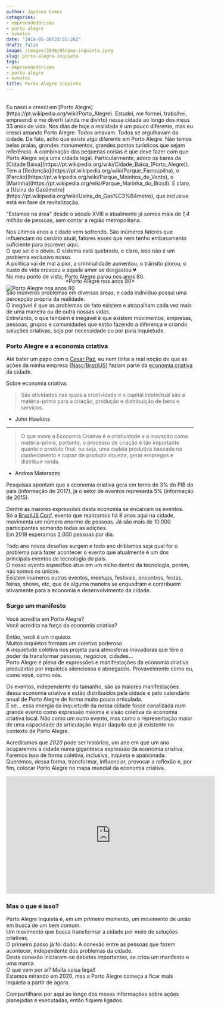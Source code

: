 ```yaml
---
author: Jaydson Gomes
categories:
- empreendedorismo
- porto alegre
- eventos
date: "2018-05-30T23:55:28Z"
draft: false
image: /images/2018/06/poa-inquieta.jpeg
slug: porto-alegre-inquieta
tags:
- empreendedorismo
- porto alegre
- eventos
title: Porto Alegre Inquieta
---
```

<br/>
Eu nasci e cresci em [Porto Alegre](https://pt.wikipedia.org/wiki/Porto_Alegre).  
Estudei, me formei, trabalhei, empreendi e me diverti (ainda me divirto) nessa cidade ao longo dos meus 33 anos de vida.  
Nos dias de hoje a realidade é um pouco diferente, mas eu cresci amando Porto Alegre. Todos amavam. Todos se orgulhavam da cidade.  
De fato, acho que existe algo diferente em Porto Alegre.  
Não temos belas praias, grandes monumentos, grandes pontos turísticos que sejam referência.  
A combinação das pequenas coisas é que deve fazer com que Porto Alegre seja uma cidade legal.  
Particularmente, adoro os bares da [Cidade Baixa](https://pt.wikipedia.org/wiki/Cidade_Baixa_(Porto_Alegre)).  
Tem a [Redenção](https://pt.wikipedia.org/wiki/Parque_Farroupilha), o [Parcão](https://pt.wikipedia.org/wiki/Parque_Moinhos_de_Vento), o [Marinha](https://pt.wikipedia.org/wiki/Parque_Marinha_do_Brasil).  
E claro, a [Usina do Gasômetro](https://pt.wikipedia.org/wiki/Usina_do_Gas%C3%B4metro), que inclusive está em fase de revitalização.  

"Estamos na área" desde o século XVIII e atualmente já somos mais de _1,4 milhão_ de pessoas, sem contar a região metropolitana.  

Nos últimos anos a cidade vem sofrendo. São inúmeros fatores que influenciam no cenário atual, fatores esses que nem tenho embasamento suficiente para escrever aqui.  
O que sei é o óbvio. O sistema está quebrado, e claro, isso não é um problema exclusivo nosso.  
A política vai de mal a pior, a criminalidade aumentou, o trânsito piorou, o custo de vida cresceu e aquele amor se desgastou 💔  
No meu ponto de vista, Porto Alegre parou nos anos 80.  

![Porto Alegre nos anos 80](/images/2018/06/porto-alegre-anos-80.jpg)  
<center style="margin-top:-50px">*Porto Alegre nos anos 80*</center>  

São inúmeros problemas em diversas áreas, e cada indivíduo possui uma percepção própria da realidade.  
O inegável é que os problemas de fato existem e atrapalham cada vez mais de uma maneira ou de outra nossas vidas.  
Entretanto, o que também é inegável é que existem movimentos, empresas, pessoas, grupos e comunidades que estão fazendo a diferença e criando soluções criativas, seja por necessidade ou por pura inquietude.  

### Porto Alegre e a economia criativa
Até bater um papo com o [Cesar Paz](https://www.linkedin.com/in/cesar-paz-2a026b/), eu nem tinha a real noção de que as ações da minha empresa ([Nasc](https://nasc.io)/[BrazilJS](https://braziljs.org)) faziam parte da [economia criativa](https://pt.wikipedia.org/wiki/Economia_criativa) da cidade.  

Sobre economia criativa:  

> São atividades nas quais a criatividade e o capital intelectual são a matéria-prima para a criação, produção e distribuição de bens e serviços.  
- John Howkins

<hr/>

> O que move a Economia Criativa é a criatividade e a inovação como matéria-prima, portanto, o processo de criação é tão importante quanto o produto final, ou seja, uma cadeia produtiva baseada no conhecimento e capaz de produzir riqueza, gerar empregos e distribuir renda.  
-  Andrea Matarazzo  

Pesquisas apontam que a economia criativa gera em torno de 3% do PIB do país (informação de 2017), já o setor de eventos representa 5% (informação de 2015).  

Dentre as maiores expressões desta economia se encaixam os eventos.  
Só a [BrazilJS Conf](https://braziljs.org/conf), evento que realizamos há 8 anos aqui na cidade, movimenta um número enorme de pessoas. Já são mais de 10.000 participantes somando todas as edições.  
Em 2018 esperamos 2.000 pessoas por dia.  

Todo ano novos desafios surgem e todo ano driblamos seja qual for o problema para fazer acontecer o evento que atualmente é um dos principais eventos de tecnologia do país.    
O nosso evento específico atua em um nicho dentro da tecnologia, porém, não somos os únicos.  
Existem inúmeros outros eventos, meetups, festivais, encontros, festas, feiras, shows, etc, que de alguma maneira se enquadram e contribuem ativamente para a economia e desenvolvimento da cidade.  

### Surge um manifesto
Você acredita em Porto Alegre?  
Você acredita na força da economia criativa?  

Então, você é um inquieto.  
Muitos inquietos formam um coletivo poderoso.  
A inquietude coletiva nos projeta para atmosferas inovadoras que têm o poder de transformar pessoas, negócios, cidades…  
Porto Alegre é plena de expressões e manifestações da economia criativa produzidas por inquietos silenciosos e abnegados. Provavelmente como eu, como você, como nós.  

Os eventos, independente do tamanho, são as maiores manifestações dessa economia criativa e estão distribuídos pela cidade e pelo calendário anual de Porto Alegre de forma muito pouco articulada.  
E se... essa energia da inquietude da nossa cidade fosse canalizada num grande evento como expressão máxima e visão coletiva da economia criativa local. Não como um outro evento, mas como a representação maior de uma capacidade de articulação ímpar daquilo que já existente no contexto de Porto Alegre.  

Acreditamos que _2020_ pode ser histórico, um ano em que um ano ocuparemos a cidade numa gigantesca expressão da economia criativa.  
Faremos isso de forma coletiva, inclusiva, inquieta e apaixonada.  
Queremos, dessa forma, transformar, influenciar, provocar a reflexão e, por fim, colocar Porto Alegre no mapa mundial da economia criativa.  

<iframe width="560" height="315" src="https://www.youtube.com/embed/nWWHNhhDORc" frameborder="0" allow="autoplay; encrypted-media" allowfullscreen></iframe>

### Mas o que é isso?
Porto Alegre Inquieta é, em um primeiro momento, um movimento de união em busca de um bem comum.  
Um movimento que busca transformar a cidade por meio de soluções criativas.  
O primeiro passo já foi dado: A conexão entre as pessoas que fazem acontecer, independente dos problemas da cidade.  
Desta conexão iniciaram-se debates importantes, se criou um manifesto e uma marca.  
O que vem por aí? Muita coisa legal!  
Estamos mirando em 2020, mas a Porto Alegre começa a ficar mais inquieta a partir de agora.  

Compartilharei por aqui ao longo dos meses informações sobre ações planejadas e executadas, então fiquem ligados.




